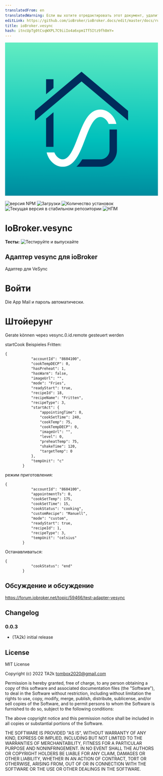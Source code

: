 ```yaml
---
translatedFrom: en
translatedWarning: Если вы хотите отредактировать этот документ, удалите поле «translationFrom», в противном случае этот документ будет снова автоматически переведен
editLink: https://github.com/ioBroker/ioBroker.docs/edit/master/docs/ru/adapterref/iobroker.vesync/README.md
title: ioBroker.vesync
hash: itncUpTg0tCsqWXPL7C9iiIo4a6xpm1Tf5Itz9fh8mY=
---
```

![Логотип](../../../en/adapterref/iobroker.vesync/admin/vesync.png)

![версия NPM](https://img.shields.io/npm/v/iobroker.vesync.svg)
![Загрузки](https://img.shields.io/npm/dm/iobroker.vesync.svg)
![Количество установок](https://iobroker.live/badges/vesync-installed.svg)
![Текущая версия в стабильном репозитории](https://iobroker.live/badges/vesync-stable.svg)
![НПМ](https://nodei.co/npm/iobroker.vesync.png?downloads=true)

# IoBroker.vesync
**Тесты:** ![Тестируйте и выпускайте](https://github.com/TA2k/ioBroker.vesync/workflows/Test%20and%20Release/badge.svg)

## Адаптер vesync для ioBroker
Адаптер для VeSync

# Войти
Die App Mail и пароль автоматически.

# Штойерунг
Gerate können через vesync.0.id.remote gesteuert werden

startCook Beispieles Fritten:

```
{
            "accountId": "8604100",
            "cookTempDECP": 0,
            "hasPreheat": 1,
            "hasWarm": false,
            "imageUrl": "",
            "mode": "Fries",
            "readyStart": true,
            "recipeId": 18,
            "recipeName": "Fritten",
            "recipeType": 3,
            "startAct": {
                "appointingTime": 0,
                "cookSetTime": 240,
                "cookTemp": 75,
                "cookTempDECP": 0,
                "imageUrl": "",
                "level": 0,
                "preheatTemp": 75,
                "shakeTime": 120,
                "targetTemp": 0
            },
            "tempUnit": "c"
        }
```

режим приготовления:

```
{
            "accountId": "8604100",
            "appointmentTs": 0,
            "cookSetTemp": 175,
            "cookSetTime": 15,
            "cookStatus": "cooking",
            "customRecipe": "Manuell",
            "mode": "custom",
            "readyStart": true,
            "recipeId": 1,
            "recipeType": 3,
            "tempUnit": "celsius"
        }
```

Останавливаться:

```
{
            "cookStatus": "end"
        }
```

## Обсуждение и обсуждение
<https://forum.iobroker.net/topic/59466/test-adapter-vesync>

## Changelog

### 0.0.3

- (TA2k) initial release

## License

MIT License

Copyright (c) 2022 TA2k <tombox2020@gmail.com>

Permission is hereby granted, free of charge, to any person obtaining a copy
of this software and associated documentation files (the "Software"), to deal
in the Software without restriction, including without limitation the rights
to use, copy, modify, merge, publish, distribute, sublicense, and/or sell
copies of the Software, and to permit persons to whom the Software is
furnished to do so, subject to the following conditions:

The above copyright notice and this permission notice shall be included in all
copies or substantial portions of the Software.

THE SOFTWARE IS PROVIDED "AS IS", WITHOUT WARRANTY OF ANY KIND, EXPRESS OR
IMPLIED, INCLUDING BUT NOT LIMITED TO THE WARRANTIES OF MERCHANTABILITY,
FITNESS FOR A PARTICULAR PURPOSE AND NONINFRINGEMENT. IN NO EVENT SHALL THE
AUTHORS OR COPYRIGHT HOLDERS BE LIABLE FOR ANY CLAIM, DAMAGES OR OTHER
LIABILITY, WHETHER IN AN ACTION OF CONTRACT, TORT OR OTHERWISE, ARISING FROM,
OUT OF OR IN CONNECTION WITH THE SOFTWARE OR THE USE OR OTHER DEALINGS IN THE
SOFTWARE.

```

```
